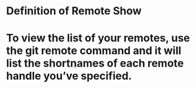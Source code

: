 # Definition of Remote Show

# To view the list of your remotes, use the git remote command and it will list the shortnames of each remote handle you’ve specified. 
